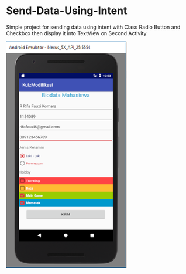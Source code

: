 # Send-Data-Using-Intent
Simple project for sending data using intent with Class Radio Button and Checkbox then display it into TextView on Second Activity


<img src="Screenshot_1.png">
